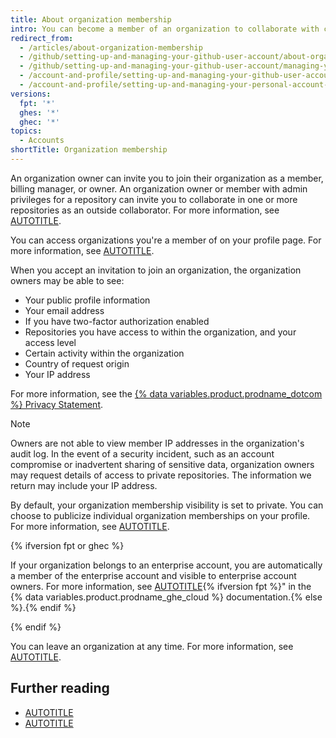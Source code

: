 ```yaml
---
title: About organization membership
intro: You can become a member of an organization to collaborate with coworkers or open-source contributors across many repositories at once.
redirect_from:
  - /articles/about-organization-membership
  - /github/setting-up-and-managing-your-github-user-account/about-organization-membership
  - /github/setting-up-and-managing-your-github-user-account/managing-your-membership-in-organizations/about-organization-membership
  - /account-and-profile/setting-up-and-managing-your-github-user-account/managing-your-membership-in-organizations/about-organization-membership
  - /account-and-profile/setting-up-and-managing-your-personal-account-on-github/managing-your-membership-in-organizations/about-organization-membership
versions:
  fpt: '*'
  ghes: '*'
  ghec: '*'
topics:
  - Accounts
shortTitle: Organization membership
---
```

An organization owner can invite you to join their organization as a member, billing manager, or owner. An organization owner or member with admin privileges for a repository can invite you to collaborate in one or more repositories as an outside collaborator. For more information, see [AUTOTITLE](/organizations/managing-peoples-access-to-your-organization-with-roles/roles-in-an-organization).

You can access organizations you're a member of on your profile page. For more information, see [AUTOTITLE](/account-and-profile/setting-up-and-managing-your-personal-account-on-github/managing-your-membership-in-organizations/accessing-an-organization).

When you accept an invitation to join an organization, the organization owners may be able to see:

* Your public profile information
* Your email address
* If you have two-factor authorization enabled
* Repositories you have access to within the organization, and your access level
* Certain activity within the organization
* Country of request origin
* Your IP address

For more information, see the [{% data variables.product.prodname_dotcom %} Privacy Statement](/free-pro-team@latest/site-policy/privacy-policies/github-privacy-statement).

> [!NOTE]
> Owners are not able to view member IP addresses in the organization's audit log. In the event of a security incident, such as an account compromise or inadvertent sharing of sensitive data, organization owners may request details of access to private repositories. The information we return may include your IP address.

By default, your organization membership visibility is set to private. You can choose to publicize individual organization memberships on your profile. For more information, see [AUTOTITLE](/account-and-profile/setting-up-and-managing-your-personal-account-on-github/managing-your-membership-in-organizations/publicizing-or-hiding-organization-membership).

{% ifversion fpt or ghec %}

If your organization belongs to an enterprise account, you are automatically a member of the enterprise account and visible to enterprise account owners. For more information, see [AUTOTITLE](/enterprise-cloud@latest/admin/overview/about-enterprise-accounts){% ifversion fpt %}" in the {% data variables.product.prodname_ghe_cloud %} documentation.{% else %}.{% endif %}

{% endif %}

You can leave an organization at any time. For more information, see [AUTOTITLE](/account-and-profile/setting-up-and-managing-your-personal-account-on-github/managing-your-membership-in-organizations/removing-yourself-from-an-organization).

## Further reading

* [AUTOTITLE](/organizations/collaborating-with-groups-in-organizations/about-organizations)
* [AUTOTITLE](/account-and-profile/setting-up-and-managing-your-personal-account-on-github/managing-your-membership-in-organizations)
